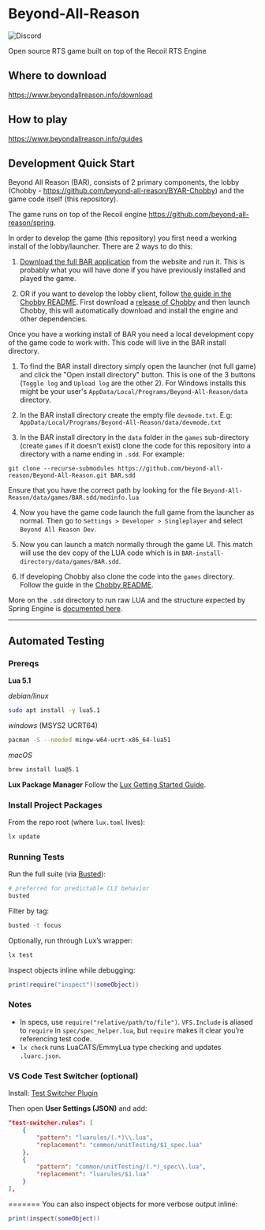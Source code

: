 # Beyond-All-Reason

![Discord](https://img.shields.io/discord/225695362004811776)

Open source RTS game built on top of the Recoil RTS Engine

## Where to download

https://www.beyondallreason.info/download

## How to play

https://www.beyondallreason.info/guides

## Development Quick Start

Beyond All Reason (BAR), consists of 2 primary components, the lobby (Chobby - https://github.com/beyond-all-reason/BYAR-Chobby) and the game code itself (this repository).

The game runs on top of the Recoil engine https://github.com/beyond-all-reason/spring.

In order to develop the game (this repository) you first need a working install of the lobby/launcher. There are 2 ways to do this:

1. [Download the full BAR application](https://www.beyondallreason.info/download#How-To-Install) from the website and run it. This is probably what you will have done if you have previously installed and played the game.

2. OR if you want to develop the lobby client, follow [the guide in the Chobby README](https://github.com/beyond-all-reason/BYAR-Chobby#developing-the-lobby). First download a [release of Chobby](https://github.com/beyond-all-reason/BYAR-Chobby/releases) and then launch Chobby, this will automatically download and install the engine and other dependencies.

Once you have a working install of BAR you need a local development copy of the game code to work with. This code will live in the BAR install directory.

1. To find the BAR install directory simply open the launcher (not full game) and click the "Open install directory" button. This is one of the 3 buttons (`Toggle log` and `Upload log` are the other 2). For Windows installs this might be your user's `AppData/Local/Programs/Beyond-All-Reason/data` directory.

2. In the BAR install directory create the empty file `devmode.txt`. E.g: `AppData/Local/Programs/Beyond-All-Reason/data/devmode.txt`

3. In the BAR install directory in the `data` folder in the `games` sub-directory (create `games` if it doesn't exist) clone the code for this repository into a directory with a name ending in `.sdd`. For example:

```
git clone --recurse-submodules https://github.com/beyond-all-reason/Beyond-All-Reason.git BAR.sdd
```
Ensure that you have the correct path by looking for the file `Beyond-All-Reason/data/games/BAR.sdd/modinfo.lua`

4. Now you have the game code launch the full game from the launcher as normal. Then go to `Settings > Developer > Singleplayer` and select `Beyond All Reason Dev`.

5. Now you can launch a match normally through the game UI. This match will use the dev copy of the LUA code which is in `BAR-install-directory/data/games/BAR.sdd`.

6. If developing Chobby also clone the code into the `games` directory. Follow the guide in the [Chobby README](https://github.com/beyond-all-reason/BYAR-Chobby#developing-the-lobby).

More on the `.sdd` directory to run raw LUA and the structure expected by Spring Engine is [documented here](https://springrts.com/wiki/Gamedev:Structure).

-----

## Automated Testing

### Prereqs

**Lua 5.1**

*debian/linux*

```zsh
sudo apt install -y lua5.1
```

*windows* (MSYS2 UCRT64)

```zsh
pacman -S --needed mingw-w64-ucrt-x86_64-lua51
```

*macOS*

```zsh
brew install lua@5.1
```

**Lux Package Manager**
Follow the [Lux Getting Started Guide](https://lux.lumen-labs.org/tutorial/getting-started/).

### Install Project Packages

From the repo root (where `lux.toml` lives):

```zsh
lx update
```

### Running Tests

Run the full suite (via [Busted](https://lunarmodules.github.io/busted/)):

```zsh
# preferred for predictable CLI behavior
busted
```

Filter by tag:

```zsh
busted -t focus
```

Optionally, run through Lux’s wrapper:

```zsh
lx test
```

Inspect objects inline while debugging:

```lua
print(require("inspect")(someObject))
```

### Notes

* In specs, use `require("relative/path/to/file")`.
  `VFS.Include` is aliased to `require` in `spec/spec_helper.lua`, but `require` makes it clear you’re referencing test code.
* `lx check` runs LuaCATS/EmmyLua type checking and updates `.luarc.json`.

### VS Code Test Switcher (optional)

Install: [Test Switcher Plugin](https://marketplace.visualstudio.com/items?itemName=bmalehorn.test-switcher)

Then open **User Settings (JSON)** and add:

```json
"test-switcher.rules": [
    {
        "pattern": "luarules/(.*)\\.lua",
        "replacement": "common/unitTesting/$1_spec.lua"
    },
    {
        "pattern": "common/unitTesting/(.*)_spec\\.lua",
        "replacement": "luarules/$1.lua"
    }
],
```
=======
You can also inspect objects for more verbose output inline:

```lua
print(inspect(someObject))
```
